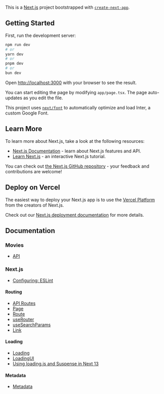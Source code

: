 This is a [Next.js](https://nextjs.org/) project bootstrapped with [`create-next-app`](https://github.com/vercel/next.js/tree/canary/packages/create-next-app).

## Getting Started

First, run the development server:

```bash
npm run dev
# or
yarn dev
# or
pnpm dev
# or
bun dev
```

Open [http://localhost:3000](http://localhost:3000) with your browser to see the result.

You can start editing the page by modifying `app/page.tsx`. The page auto-updates as you edit the file.

This project uses [`next/font`](https://nextjs.org/docs/basic-features/font-optimization) to automatically optimize and load Inter, a custom Google Font.

## Learn More

To learn more about Next.js, take a look at the following resources:

- [Next.js Documentation](https://nextjs.org/docs) - learn about Next.js features and API.
- [Learn Next.js](https://nextjs.org/learn) - an interactive Next.js tutorial.

You can check out [the Next.js GitHub repository](https://github.com/vercel/next.js/) - your feedback and contributions are welcome!

## Deploy on Vercel

The easiest way to deploy your Next.js app is to use the [Vercel Platform](https://vercel.com/new?utm_medium=default-template&filter=next.js&utm_source=create-next-app&utm_campaign=create-next-app-readme) from the creators of Next.js.

Check out our [Next.js deployment documentation](https://nextjs.org/docs/deployment) for more details.

## Documentation

### Movies

- [API](https://developer.themoviedb.org/reference/intro/getting-started)

### Next.js

- [Configuring: ESLint](https://nextjs.org/docs/pages/building-your-application/configuring/eslint)

#### Routing

- [API Routes](https://nextjs.org/docs/pages/building-your-application/routing/api-routes)
- [Page](https://nextjs.org/docs/app/api-reference/file-conventions/page)
- [Route](https://nextjs.org/docs/app/api-reference/file-conventions/route)
- [useRouter](https://nextjs.org/docs/app/api-reference/functions/use-router)
- [useSearchParams](https://nextjs.org/docs/app/api-reference/functions/use-search-params)
- [Link](https://nextjs.org/docs/app/building-your-application/routing/linking-and-navigating)

#### Loading

- [Loading](https://nextjs.org/docs/app/api-reference/file-conventions/loading)
- [LoadingUI](https://nextjs.org/docs/app/building-your-application/routing/loading-ui-and-streaming)
- [Using loading.js and Suspense in Next 13](https://dev.to/peterlidee/using-loadingjs-and-suspense-in-next-13-1n7g)

#### Metadata

- [Metadata](https://nextjs.org/docs/app/building-your-application/optimizing/metadata)
